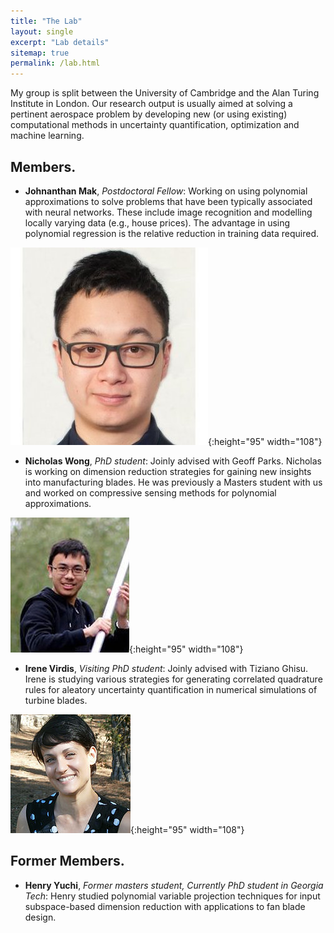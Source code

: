 ```yaml
---
title: "The Lab"
layout: single
excerpt: "Lab details"
sitemap: true
permalink: /lab.html
---
```


My group is split between the University of Cambridge and the Alan Turing Institute in London. Our research output is usually aimed at solving a pertinent aerospace problem by developing new (or using existing) computational methods in uncertainty quantification, optimization and machine learning. 

## Members.
- **Johnanthan Mak**, *Postdoctoral Fellow*: Working on using polynomial approximations to solve problems that have been typically associated with neural networks. These include image recognition and modelling locally varying data (e.g., house prices). The advantage in using polynomial regression is the relative reduction in training data required.

![alt text](https://raw.githubusercontent.com/psesh/psesh.github.io/master/images/jonny.jpg "Johnanthan Mak" ){:height="95" width="108"}

- **Nicholas Wong**, *PhD student*: Joinly advised with Geoff Parks. Nicholas is working on dimension reduction strategies for gaining new insights into manufacturing blades. He was previously a Masters student with us and worked on compressive sensing methods for polynomial approximations. 

![alt text](https://raw.githubusercontent.com/psesh/psesh.github.io/master/images/nick.jpg "Nicholas Wong" ){:height="95" width="108"}

-  **Irene Virdis**, *Visiting PhD student*: Joinly advised with Tiziano Ghisu. Irene is studying various strategies for generating correlated quadrature rules for aleatory uncertainty quantification in numerical simulations of turbine blades. 

![alt text](https://raw.githubusercontent.com/psesh/psesh.github.io/master/images/irene.jpg "Irene Virdis"){:height="95" width="108"}

## Former Members.
- **Henry Yuchi**, *Former masters student, Currently PhD student in Georgia Tech*: Henry studied polynomial variable projection techniques for input subspace-based dimension reduction with applications to fan blade design.

